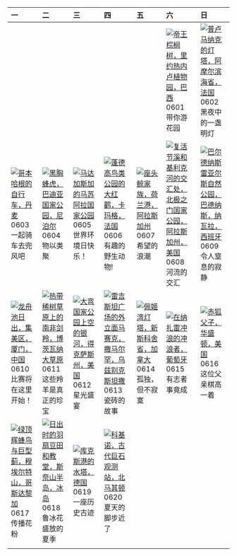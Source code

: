 | 一                                                                                                                                                                                                              | 二                                                                                                                                                                                                      | 三                                                                                                                                                                                                | 四                                                                                                                                                                                                             | 五                                                                                                                                                                                          | 六                                                                                                                                                                                                                | 日                                                                                                                                                                                                             |
|:---------------------------------------------------------------------------------------------------------------------------------------------------------------------------------------------------------------|:-------------------------------------------------------------------------------------------------------------------------------------------------------------------------------------------------------|:-------------------------------------------------------------------------------------------------------------------------------------------------------------------------------------------------|:--------------------------------------------------------------------------------------------------------------------------------------------------------------------------------------------------------------|:-------------------------------------------------------------------------------------------------------------------------------------------------------------------------------------------|:-----------------------------------------------------------------------------------------------------------------------------------------------------------------------------------------------------------------|:--------------------------------------------------------------------------------------------------------------------------------------------------------------------------------------------------------------|
|                                                                                                                                                                                                                |                                                                                                                                                                                                        |                                                                                                                                                                                                  |                                                                                                                                                                                                               |                                                                                                                                                                                            | [![](https://www.bing.com/th?id=OHR.CancaoDoExilio_ZH-CN1012675104_320x240.jpg '帝王棕榈树，里约热内卢植物园，巴西')](https://www.bing.com/th?id=OHR.CancaoDoExilio_ZH-CN1012675104_UHD.jpg)<br>0601<br>带你游花园                     | [![](https://www.bing.com/th?id=OHR.MenRuz_ZH-CN2021725181_320x240.jpg '普卢马纳克的灯塔，阿摩尔滨海省，法国')](https://www.bing.com/th?id=OHR.MenRuz_ZH-CN2021725181_UHD.jpg)<br>0602<br>黑夜中的一盏明灯                              |
| [![](https://www.bing.com/th?id=OHR.CopenhagenBicycles_ZH-CN3047958346_320x240.jpg '哥本哈根的自行车，丹麦')](https://www.bing.com/th?id=OHR.CopenhagenBicycles_ZH-CN3047958346_UHD.jpg)<br>0603<br>一起骑车去兜风吧              | [![](https://www.bing.com/th?id=OHR.ChestnutBeeEater_ZH-CN3514753872_320x240.jpg '黑胸蜂虎，巴迪亚国家公园，尼泊尔')](https://www.bing.com/th?id=OHR.ChestnutBeeEater_ZH-CN3514753872_UHD.jpg)<br>0604<br>物以类聚         | [![](https://www.bing.com/th?id=OHR.MadagascarRiver_ZH-CN3842472014_320x240.jpg '马达加斯加的马苏阿拉国家公园')](https://www.bing.com/th?id=OHR.MadagascarRiver_ZH-CN3842472014_UHD.jpg)<br>0605<br>世界环境日快乐！   | [![](https://www.bing.com/th?id=OHR.CamargueFlamingos_ZH-CN4176922228_320x240.jpg '蓬德高鸟类公园的大红鹳，卡玛格，法国')](https://www.bing.com/th?id=OHR.CamargueFlamingos_ZH-CN4176922228_UHD.jpg)<br>0606<br>有趣的野生动物!        | [![](https://www.bing.com/th?id=OHR.HumpbackFamily_ZH-CN4336100531_320x240.jpg '座头鲸家族，荷兰港，阿拉斯加州')](https://www.bing.com/th?id=OHR.HumpbackFamily_ZH-CN4336100531_UHD.jpg)<br>0607<br>希望的浪潮 | [![](https://www.bing.com/th?id=OHR.KillikRiverAlaska_ZH-CN5736211272_320x240.jpg '复活节溪和基利克河的交汇处，北极之门国家公园，阿拉斯加州，美国')](https://www.bing.com/th?id=OHR.KillikRiverAlaska_ZH-CN5736211272_UHD.jpg)<br>0608<br>河流的交汇 | [![](https://www.bing.com/th?id=OHR.BardenasBiosphere_ZH-CN6198033700_320x240.jpg '巴尔德纳斯雷亚尔斯自然公园，巴德纳斯，纳瓦拉，西班牙')](https://www.bing.com/th?id=OHR.BardenasBiosphere_ZH-CN6198033700_UHD.jpg)<br>0609<br>令人窒息的寂静 |
| [![](https://www.bing.com/th?id=OHR.DragonBoatFestival2024_ZH-CN6619827853_320x240.jpg '龙舟池日出，集美区，厦门，中国')](https://www.bing.com/th?id=OHR.DragonBoatFestival2024_ZH-CN6619827853_UHD.jpg)<br>0610<br>比赛将在这里开始！ | [![](https://www.bing.com/th?id=OHR.GemsbokBotswana_ZH-CN7507199339_320x240.jpg '热带稀树草原上的南非剑羚，博茨瓦纳大草原')](https://www.bing.com/th?id=OHR.GemsbokBotswana_ZH-CN7507199339_UHD.jpg)<br>0611<br>这些羚羊是真正的珍宝 | [![](https://www.bing.com/th?id=OHR.BigBendMilkyWay_ZH-CN7709015605_320x240.jpg '大弯国家公园上空的银河，得克萨斯州，美国')](https://www.bing.com/th?id=OHR.BigBendMilkyWay_ZH-CN7709015605_UHD.jpg)<br>0612<br>星光盛宴 | [![](https://www.bing.com/th?id=OHR.RegistanUzbekistan_ZH-CN7850329702_320x240.jpg '雷吉斯坦广场的外立面马赛克，撒马尔罕，乌兹别克斯坦撒')](https://www.bing.com/th?id=OHR.RegistanUzbekistan_ZH-CN7850329702_UHD.jpg)<br>0613<br>瓷砖的故事 | [![](https://www.bing.com/th?id=OHR.PeggysCove_ZH-CN4221190894_320x240.jpg '佩姬湾灯塔，新斯科舍省，加拿大')](https://www.bing.com/th?id=OHR.PeggysCove_ZH-CN4221190894_UHD.jpg)<br>0614<br>孤独，但不寂寞       | [![](https://www.bing.com/th?id=OHR.NazareWave_ZH-CN4575182192_320x240.jpg '在纳扎雷冲浪的冲浪者，葡萄牙')](https://www.bing.com/th?id=OHR.NazareWave_ZH-CN4575182192_UHD.jpg)<br>0615<br>有志者事竟成                               | [![](https://www.bing.com/th?id=OHR.RedFoxDad_ZH-CN4894022141_320x240.jpg '赤狐父子，华盛顿，美国')](https://www.bing.com/th?id=OHR.RedFoxDad_ZH-CN4894022141_UHD.jpg)<br>0616<br>这位父亲棋高一着                               |
| [![](https://www.bing.com/th?id=OHR.HummingThistle_ZH-CN5057539905_320x240.jpg '绿顶辉蜂鸟与巨型蓟，穆埃尔特山，哥斯达黎加')](https://www.bing.com/th?id=OHR.HummingThistle_ZH-CN5057539905_UHD.jpg)<br>0617<br>传播花粉                | [![](https://www.bing.com/th?id=OHR.LupinIceland_ZH-CN5329147708_320x240.jpg '日出时的羽扇豆田和教堂，斯奈山半岛，冰岛')](https://www.bing.com/th?id=OHR.LupinIceland_ZH-CN5329147708_UHD.jpg)<br>0618<br>鲁冰花盛放的夏季         | [![](https://www.bing.com/th?id=OHR.CuxhavenTower_ZH-CN5580118944_320x240.jpg '库克斯港的水塔，德国')](https://www.bing.com/th?id=OHR.CuxhavenTower_ZH-CN5580118944_UHD.jpg)<br>0619<br>一座历史古迹             | [![](https://www.bing.com/th?id=OHR.KokinoMacedonia_ZH-CN6029529601_320x240.jpg '科基诺，古代巨石观测站，北马其顿')](https://www.bing.com/th?id=OHR.KokinoMacedonia_ZH-CN6029529601_UHD.jpg)<br>0620<br>夏天的脚步近了               |                                                                                                                                                                                            |                                                                                                                                                                                                                  |                                                                                                                                                                                                               |
|                                                                                                                                                                                                                |                                                                                                                                                                                                        |                                                                                                                                                                                                  |                                                                                                                                                                                                               |                                                                                                                                                                                            |                                                                                                                                                                                                                  |                                                                                                                                                                                                               |